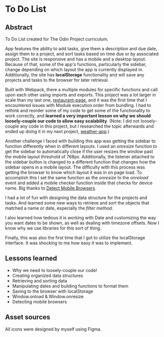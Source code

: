 # To Do List


## Abstract
To Do List created for The Odin Project curriculum. 

App features the ability to add tasks, give them a description and due date, assign them to a project, and sort tasks based on time due or by associated project. The site is responsive and has a mobile and a desktop layout. Because of that, some of the app's functions, particularly the sidebar, change depending on which layout the app is currently displayed in. Additionally, the site has **localStorage** functionality and will save any projects and tasks to the browser for later retrieval.

Built with Webpack, there a multiple modules for specific functions and call upon each other using imports and exports. This project was a lot larger in scale than my last one, [restaurant-page](https://github.com/WitchingHr/restaurant-page), and it was the first time that I encountered issues with Module execution order from bundling. I had to rethink and reorder some of my code to get some of the functionality to work correctly, and **learned a very important lesson on why we should loosely-couple our code to allow easy scalability**. (Note: I did not loosely-couple any code in this project, but I researched the topic afterwards and ended up doing it in my next project, [weather-app](https://github.com/WitchingHr/weather-app).)

Another challenge I faced with building this app was getting the sidebar to function differently when in different layouts. I used an *onresize* function to get the sidebar to automatically close if the user resizes the window past the mobile layout threshold of 768px. Additionally, the listener attached to the sidebar button is changed to a different function that changes how the sidebar opens in a mobile layout. The difficulty with this process was getting the browser to know which layout it was in on page load. To accomplish this I set the same function as the *onresize* to the *onreload* event and added a mobile checker function inside that checks for device name. Big thanks to [Detect Mobile Browsers](http://detectmobilebrowsers.com/).

I had a lot of fun with designing the data structure for the projects and tasks. And learned some new ways to retrieve and sort the objects that matched a name or date, especially the *filter method*. 

I also learned how tedious it is working with Date and customizing the way you want dates to be shown, as well as dealing with timezone offsets. Now I know why we use libraries for this sort of thing.

Finally, this was also the first time that I got to utilize the localStorage interface. It was shocking to me how easy it was to implement. 

## Lessons learned

 - Why we need to loosely-couple our code!
 - Creating organized data structures
 - Retrieving and sorting data
 - Manipulating dates and building functions to format them
 - Saving to the browser with localStorage
 - Window.onload & Window.onresize
 - Detecting mobile browsers

## Asset sources
All icons were designed by myself using Figma.